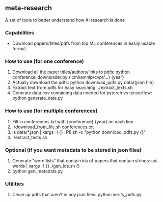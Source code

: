 ## meta-research

A set of tools to better understand how AI research is done

### Capabilities
- Download papers/titles/pdfs from top ML conferences in easily usable format.

### How to use (for one conference)
1. Download all the paper titles/authors/links to pdfs: python conference_downloader.py {icml/emnlp/cvpr/...} {year}
2. Actually download the pdfs: python download_pdfs.py data/{json file}
3. Extract text from pdfs for easy searching: ./extract_texts.sh
4. Generate data.csv containing data needed for pytorch vs tensorflow: python generate_data.py

### How to use (for multiple conferences)
1. Fill in conferences.txt with {conference} {year} on each line
2. ./download_from_file.sh conferences.txt
3. ls data/*.json | xargs -I {} -P8 sh -c "python download_pdfs.py {}"
4. ./extract_tests.sh

### Optional (if you want metadata to be stored in json files)
1. Generate "word lists" that contain ids of papers that contain strings: cat words | xargs -I {} ./gen_ids.sh {}
2. python gen_metadata.py

### Utilities
1. Clean up pdfs that aren't in any json files: python verify_pdfs.py

